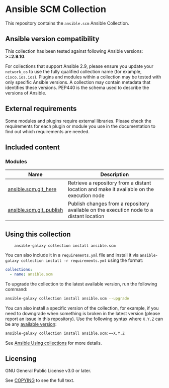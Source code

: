 # Ansible SCM Collection

This repository contains the `ansible.scm` Ansible Collection.

<!--start requires_ansible-->
## Ansible version compatibility

This collection has been tested against following Ansible versions: **>=2.9.10**.

For collections that support Ansible 2.9, please ensure you update your `network_os` to use the
fully qualified collection name (for example, `cisco.ios.ios`).
Plugins and modules within a collection may be tested with only specific Ansible versions.
A collection may contain metadata that identifies these versions.
PEP440 is the schema used to describe the versions of Ansible.
<!--end requires_ansible-->

## External requirements

Some modules and plugins require external libraries. Please check the requirements for each plugin or module you use in the documentation to find out which requirements are needed.

## Included content

<!--start collection content-->
### Modules
Name | Description
--- | ---
[ansible.scm.git_here](https://github.com/ansible-collections/ansible.scm/blob/main/docs/ansible.scm.git_here_module.rst)|Retrieve a repository from a distant location and make it available on the execution node
[ansible.scm.git_publish](https://github.com/ansible-collections/ansible.scm/blob/main/docs/ansible.scm.git_publish_module.rst)|Publish changes from a repository available on the execution node to a distant location

<!--end collection content-->

## Using this collection

```
    ansible-galaxy collection install ansible.scm
```

You can also include it in a `requirements.yml` file and install it via `ansible-galaxy collection install -r requirements.yml` using the format:

```yaml
collections:
  - name: ansible.scm
```

To upgrade the collection to the latest available version, run the following command:

```bash
ansible-galaxy collection install ansible.scm --upgrade
```

You can also install a specific version of the collection, for example, if you need to downgrade when something is broken in the latest version (please report an issue in this repository). Use the following syntax where `X.Y.Z` can be any [available version](https://galaxy.ansible.com/ansible/scm):

```bash
ansible-galaxy collection install ansible.scm:==X.Y.Z
```

See [Ansible Using collections](https://docs.ansible.com/ansible/latest/user_guide/collections_using.html) for more details.

## Licensing

GNU General Public License v3.0 or later.

See [COPYING](https://www.gnu.org/licenses/gpl-3.0.txt) to see the full text.
